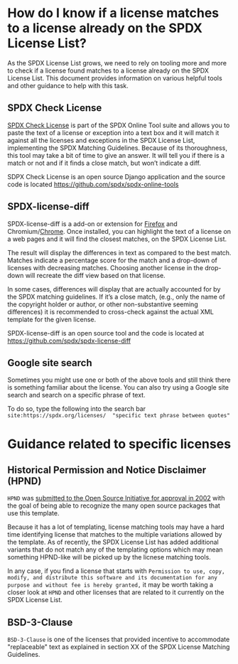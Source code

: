 # How do I know if a license matches to a license already on the SPDX License List?

As the SPDX License List grows, we need to rely on tooling more and more to check if a license found matches to a license already on the SPDX License List. This document provides information on various helpful tools and other guidance to help with this task.

## SPDX Check License
[SPDX Check License](https://tools.spdx.org/app/check_license/) is part of the SPDX Online Tool suite and allows you to paste the text of a license or exception into a text box and it will match it against all the licenses and exceptions in the SPDX License List, implementing the SPDX Matching Guidelines. Because of its thoroughness, this tool may take a bit of time to give an answer. It will tell you if there is a match or not and if it finds a close match, but won’t indicate a diff. 

SDPX Check License is an open source Django application and the source code is located https://github.com/spdx/spdx-online-tools

## SPDX-license-diff
SPDX-license-diff is a add-on or extension for [Firefox](https://addons.mozilla.org/en-US/firefox/addon/spdx-license-diff/?utm_source=addons.mozilla.org&utm_medium=referral&utm_content=search) and Chromium/[Chrome](https://chrome.google.com/webstore/detail/spdx-license-diff/kfoadicmilbgnicoldjmccpaicejacdh?hl=en). Once installed, you can highlight the text of a license on a web pages and it will find the closest matches, on the SPDX License List. 

The result will display the differences in text as compared to the best match. Matches indicate a percentage score for the match and a drop-down of licenses with decreasing matches. Choosing another license in the drop-down will recreate the diff view based on that license.   

In some cases, differences will display that are actually accounted for by the SPDX matching guidelines. If it’s a close match, (e.g., only the name of the copyright holder or author, or other non-substantive seeming differences) it is recommended to cross-check against the actual XML template for the given license.

SPDX-license-diff is an open source tool and the code is located at https://github.com/spdx/spdx-license-diff

## Google site search
Sometimes you might use one or both of the above tools and still think there is something familiar about the license. You can also try using a Google site search and search on a specific phrase of text. 

To do so, type the following into the search bar `site:https://spdx.org/licenses/  "specific text phrase between quotes"`

# Guidance related to specific licenses

## Historical Permission and Notice Disclaimer (HPND)

`HPND` was [submitted to the Open Source Initiative for approval in 2002](http://lists.opensource.org/pipermail/license-discuss_lists.opensource.org/2002-November/006304.html) with the goal of being able to recognize the many open source packages that use this template. 

Because it has a lot of templating, license matching tools may have a hard time identifying license that matches to the multiple variations allowed by the template. As of recently, the SPDX License List has added additional variants that do not match any of the templating options which may mean something HPND-like will be picked up by the licnese matching tools.

In any case, if you find a license that starts with `Permission to use, copy, modify, and distribute this software and
its documentation for any purpose and without fee is hereby granted,` it may be worth taking a closer look at `HPND` and other licenses that are related to it currently on the SPDX License List.

## BSD-3-Clause

`BSD-3-Clause` is one of the licenses that provided incentive to accommodate "replaceable" text as explained in section XX of the SPDX License Matching Guidelines. 

